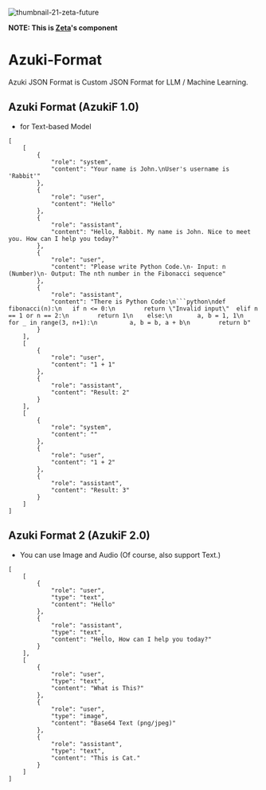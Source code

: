 ![thumbnail-21-zeta-future](https://github.com/user-attachments/assets/1c5fdb56-f660-42ad-9507-88c88d24a09a)

**NOTE: This is [Zeta](https://github.com/Zeta-LLM/Zeta)'s component**

# Azuki-Format
Azuki JSON Format is Custom JSON Format for LLM / Machine Learning.

## Azuki Format (AzukiF 1.0)

- for Text-based Model

```
[
    [
        {
			"role": "system",
			"content": "Your name is John.\nUser's username is 'Rabbit'"
		},
		{
			"role": "user",
			"content": "Hello"
		},
		{
			"role": "assistant",
			"content": "Hello, Rabbit. My name is John. Nice to meet you. How can I help you today?"
		},
		{
			"role": "user",
			"content": "Please write Python Code.\n- Input: n (Number)\n- Output: The nth number in the Fibonacci sequence"
		},
		{
			"role": "assistant",
			"content": "There is Python Code:\n```python\ndef fibonacci(n):\n   if n <= 0:\n        return \"Invalid input\"  elif n == 1 or n == 2:\n        return 1\n    else:\n       a, b = 1, 1\n       for _ in range(3, n+1):\n         a, b = b, a + b\n        return b"
		}
    ],
    [
		{
			"role": "user",
			"content": "1 + 1"
		},
		{
			"role": "assistant",
			"content": "Result: 2"
		}
    ],
    [
        {
			"role": "system",
			"content": ""
		},
		{
			"role": "user",
			"content": "1 + 2"
		},
		{
			"role": "assistant",
			"content": "Result: 3"
		}
    ]
]
```

## Azuki Format 2 (AzukiF 2.0)
- You can use Image and Audio (Of course, also support Text.)

```
[
	[
		{
			"role": "user",
			"type": "text",
			"content": "Hello"
		},
		{
			"role": "assistant",
			"type": "text",
			"content": "Hello, How can I help you today?"
		}
	],
	[
		{
			"role": "user",
			"type": "text",
			"content": "What is This?"
		},
		{
			"role": "user",
			"type": "image",
			"content": "Base64 Text (png/jpeg)"
		},
		{
			"role": "assistant",
			"type": "text",
			"content": "This is Cat."
		}
	]
]
```
